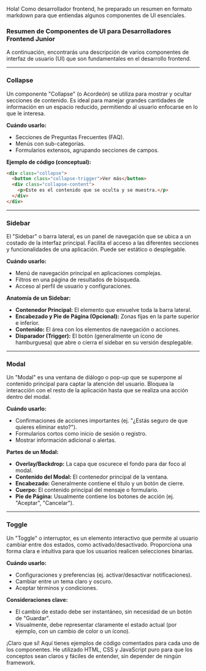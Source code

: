 Hola! Como desarrollador frontend, he preparado un resumen en formato markdown para que entiendas algunos componentes de UI esenciales.

### Resumen de Componentes de UI para Desarrolladores Frontend Junior

A continuación, encontrarás una descripción de varios componentes de interfaz de usuario (UI) que son fundamentales en el desarrollo frontend.

---

### Collapse

Un componente "Collapse" (o Acordeón) se utiliza para mostrar y ocultar secciones de contenido. Es ideal para manejar grandes cantidades de información en un espacio reducido, permitiendo al usuario enfocarse en lo que le interesa.

**Cuándo usarlo:**
*   Secciones de Preguntas Frecuentes (FAQ).
*   Menús con sub-categorías.
*   Formularios extensos, agrupando secciones de campos.

**Ejemplo de código (conceptual):**
```html
<div class="collapse">
  <button class="collapse-trigger">Ver más</button>
  <div class="collapse-content">
    <p>Este es el contenido que se oculta y se muestra.</p>
  </div>
</div>
```

---

### Sidebar

El "Sidebar" o barra lateral, es un panel de navegación que se ubica a un costado de la interfaz principal. Facilita el acceso a las diferentes secciones y funcionalidades de una aplicación. Puede ser estático o desplegable.

**Cuándo usarlo:**
*   Menú de navegación principal en aplicaciones complejas.
*   Filtros en una página de resultados de búsqueda.
*   Acceso al perfil de usuario y configuraciones.

**Anatomía de un Sidebar:**
*   **Contenedor Principal:** El elemento que envuelve toda la barra lateral.
*   **Encabezado y Pie de Página (Opcional):** Zonas fijas en la parte superior e inferior.
*   **Contenido:** El área con los elementos de navegación o acciones.
*   **Disparador (Trigger):** El botón (generalmente un ícono de hamburguesa) que abre o cierra el sidebar en su versión desplegable.

---

### Modal

Un "Modal" es una ventana de diálogo o pop-up que se superpone al contenido principal para captar la atención del usuario. Bloquea la interacción con el resto de la aplicación hasta que se realiza una acción dentro del modal.

**Cuándo usarlo:**
*   Confirmaciones de acciones importantes (ej. "¿Estás seguro de que quieres eliminar esto?").
*   Formularios cortos como inicio de sesión o registro.
*   Mostrar información adicional o alertas.

**Partes de un Modal:**
*   **Overlay/Backdrop:** La capa que oscurece el fondo para dar foco al modal.
*   **Contenido del Modal:** El contenedor principal de la ventana.
*   **Encabezado:** Generalmente contiene el título y un botón de cierre.
*   **Cuerpo:** El contenido principal del mensaje o formulario.
*   **Pie de Página:** Usualmente contiene los botones de acción (ej. "Aceptar", "Cancelar").

---

### Toggle

Un "Toggle" o interruptor, es un elemento interactivo que permite al usuario cambiar entre dos estados, como activado/desactivado. Proporciona una forma clara e intuitiva para que los usuarios realicen selecciones binarias.

**Cuándo usarlo:**
*   Configuraciones y preferencias (ej. activar/desactivar notificaciones).
*   Cambiar entre un tema claro y oscuro.
*   Aceptar términos y condiciones.

**Consideraciones clave:**
*   El cambio de estado debe ser instantáneo, sin necesidad de un botón de "Guardar".
*   Visualmente, debe representar claramente el estado actual (por ejemplo, con un cambio de color o un ícono).


¡Claro que sí! Aquí tienes ejemplos de código comentados para cada uno de los componentes. He utilizado HTML, CSS y JavaScript puro para que los conceptos sean claros y fáciles de entender, sin depender de ningún framework.